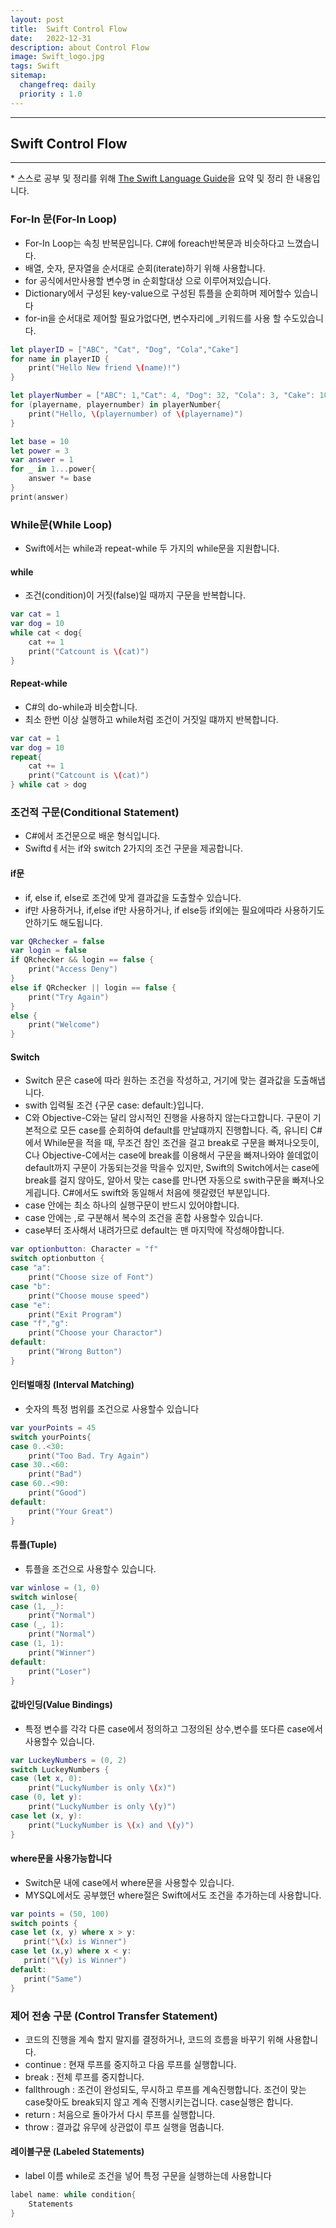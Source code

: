 ```yaml
---
layout: post
title:  Swift Control Flow
date:   2022-12-31
description: about Control Flow
image: Swift_logo.jpg
tags: Swift
sitemap:
  changefreq: daily
  priority : 1.0
---
```


---
## Swift Control Flow
---
\* 스스로 공부 및 정리를 위해 [The Swift Language Guide](https://jusung.gitbook.io/the-swift-language-guide/)을 요약 및 정리 한 내용입니다. 

### For-In 문(For-In Loop)
   - For-In Loop는 속칭 반복문입니다. C#에 foreach반복문과 비슷하다고 느꼈습니다.
   - 배열, 숫자, 문자열을 순서대로 순회(iterate)하기 위해 사용합니다.
   - for 공식에서만사용할 변수명 in 순회할대상 으로 이루어져있습니다.
   - Dictionary에서 구성된 key-value으로 구성된 튜플을 순회하며 제어할수 있습니다
   - for-in을 순서대로 제어할 필요가없다면, 변수자리에 _키워드를 사용 할 수도있습니다.

```swift
let playerID = ["ABC", "Cat", "Dog", "Cola","Cake"]
for name in playerID {
    print("Hello New friend \(name)!")
}

let playerNumber = ["ABC": 1,"Cat": 4, "Dog": 32, "Cola": 3, "Cake": 10]
for (playername, playernumber) in playerNumber{
    print("Hello, \(playernumber) of \(playername)")
}

let base = 10
let power = 3
var answer = 1
for _ in 1...power{
    answer *= base
}
print(answer)
```

### While문(While Loop)
   - Swift에서는 while과 repeat-while  두 가지의 while문을 지원합니다.

#### while
   - 조건(condition)이 거짓(false)일 때까지 구문을 반복합니다.

```swift
var cat = 1
var dog = 10
while cat < dog{
    cat += 1
    print("Catcount is \(cat)")
}
```

#### Repeat-while
   - C#의 do-while과 비슷합니다.
   - 최소 한번 이상 실행하고 while처럼 조건이 거짓일 떄까지 반복합니다.

```swift
var cat = 1
var dog = 10
repeat{
    cat += 1
    print("Catcount is \(cat)")
} while cat > dog
```

### 조건적 구문(Conditional Statement)
   - C#에서 조건문으로 배운 형식입니다.
   - Swiftdㅔ서는 if와 switch 2가지의 조건 구문을 제공합니다.

#### if문
   - if, else if, else로 조건에 맞게 결과값을 도출할수 있습니다.
   - if만 사용하거나, if,else if만 사용하거나, if else등 if외에는 필요에따라 사용하기도 안하기도 해도됩니다.
```swift
var QRchecker = false
var login = false
if QRchecker && login == false {
    print("Access Deny")
}
else if QRchecker || login == false {
    print("Try Again")
}
else {
    print("Welcome")
}
```

#### Switch
   - Switch 문은 case에 따라 원하는 조건을 작성하고, 거기에 맞는 결과값을 도출해냅니다.
   - swith 입력될 조건 {구문 case: default:}입니다.
   - C와 Objective-C와는 달리 암시적인 진행을 사용하지 않는다고합니다. 구문이 기본적으로 모든 case를 순회하여 default를 만날떄까지 진행합니다. 즉, 유니티 C#에서 While문을 적을 때, 무조건 참인 조건을 걸고 break로 구문을 빠져나오듯이, C나 Objective-C에서는 case에 break를 이용해서 구문을 빠져나와야 쓸데없이 default까지 구문이 가동되는것을 막을수 있지만, Swift의 Switch에서는 case에 break를 걸지 않아도, 알아서 맞는 case를 만나면 자동으로 swith구문을 빠져나오게굅니다. C#에서도 swift와 동일해서 처음에 헷갈렸던 부분입니다.
   - case 안에는 최소 하나의 실행구문이 반드시 있어야합니다.
   - case 안에는 ,로 구분해서 복수의 조건을 혼합 사용할수 있습니다.
   - case부터 조사해서 내려가므로 default는 맨 마지막에 작성해야합니다.

``` swift
var optionbutton: Character = "f"
switch optionbutton {
case "a":
    print("Choose size of Font")
case "b":
    print("Choose mouse speed")
case "e":
    print("Exit Program")
case "f","g":
    print("Choose your Charactor")
default:
    print("Wrong Button")
}
```

#### 인터벌매칭 (Interval Matching)
   - 숫자의 특정 범위를 조건으로 사용할수 있습니다

```swift
var yourPoints = 45
switch yourPoints{
case 0..<30:
    print("Too Bad. Try Again")
case 30..<60:
    print("Bad")
case 60..<90:
    print("Good")
default:
    print("Your Great")
}
```

#### 튜플(Tuple)
   - 튜플을 조건으로 사용할수 있습니다.

```swift
var winlose = (1, 0)
switch winlose{
case (1, _):
    print("Normal")
case (_, 1):
    print("Normal")
case (1, 1):
    print("Winner")
default:
    print("Loser")
}
```

#### 값바인딩(Value Bindings)
   - 특정 변수를 각각 다른 case에서 정의하고 그정의된 상수,변수를 또다른 case에서 사용할수 있습니다.

```swift
var LuckeyNumbers = (0, 2)
switch LuckeyNumbers {
case (let x, 0):
    print("LuckyNumber is only \(x)")
case (0, let y):
    print("LuckyNumber is only \(y)")
case let (x, y):
    print("LuckyNumber is \(x) and \(y)")
}
```

#### where문을 사용가능합니다
   - Switch문 내에 case에서 where문을 사용할수 있습니다.
   - MYSQL에서도 공부했던 where절은 Swift에서도 조건을 추가하는데 사용합니다.

 ```swift
 var points = (50, 100)
switch points {
case let (x, y) where x > y:
    print("\(x) is Winner")
case let (x,y) where x < y:
    print("\(y) is Winner")
default:
    print("Same")
}
```  

### 제어 전송 구문 (Control Transfer Statement)
   - 코드의 진행을 계속 할지 말지를 결정하거나, 코드의 흐름을 바꾸기 위해 사용합니다.
   - continue : 현재 루프를 중지하고 다음 루프를 실행합니다.
   - break : 전체 루프를 중지합니다.
   - fallthrough : 조건이 완성되도, 무시하고 루프를 계속진행합니다. 조건이 맞는 case찾아도 break되지 않고 계속 진행시키는겁니다. case실행은 합니다.
   - return : 처음으로 돌아가서 다시 루프를 실행합니다.
   - throw : 결과값 유무에 상관없이 루프 실행을 멈춥니다.

#### 레이블구문 (Labeled Statements)
   - label 이름 while로 조건을 넣어 특정 구문을 실행하는데 사용합니다

```swift
label name: while condition{
    Statements
}
```
